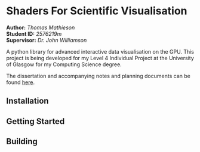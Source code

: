 # Shaders For Scientific Visualisation
**Author:** _Thomas Mathieson_  
**Student ID:** _2576219m_  
**Supervisor:** _Dr. John Williamson_  

A python library for advanced interactive data visualisation on the GPU. This project is being developed for my Level 4 
Individual Project at the University of Glasgow for my Computing Science degree.

The dissertation and accompanying notes and planning documents can be found 
[here](https://github.com/space928/Shaders-For-Scientific-Visualisation-Notes).

## Installation

## Getting Started

## Building

